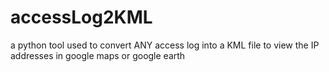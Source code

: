 # accessLog2KML
a python tool used to convert ANY access log into a KML file to view the IP addresses in google maps or google earth
